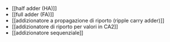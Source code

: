 - [[half adder (HA)]]
- [[full adder (FA)]]
- [[addizionatore a propagazione di riporto (ripple carry adder)]]
- [[addizionatore di riporto per valori in CA2]]
- [[addizionatore sequenziale]]